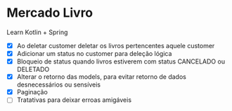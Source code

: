 # Mercado Livro
Learn Kotlin + Spring
- [x] Ao deletar customer deletar os livros pertencentes aquele customer
- [x] Adicionar um status no customer para deleção lógica
- [x] Bloqueio de status quando livros estiverem com status CANCELADO ou DELETADO
- [x] Alterar o retorno das models, para evitar retorno de dados desnecessários ou sensíveis
- [x] Paginação
- [ ] Tratativas para deixar erroas amigáveis
